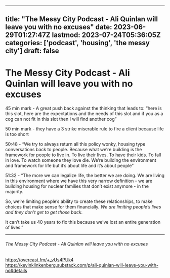 
---
title: "The Messy City Podcast - Ali Quinlan will leave you with no excuses"
date: 2023-06-29T01:27:47Z
lastmod: 2023-07-24T05:36:05Z
categories: ['podcast', 'housing', 'the messy city']
draft: false
---


# The Messy City Podcast - Ali Quinlan will leave you with no excuses
45 min mark - A great push back against the thinking that leads to: “here is this slot, here are the expectations and the needs of this slot and if you as a cog can not fit in this slot then I will find another cog”

50 min mark - they have a 3 strike miserable rule to fire a client because life is too short

50:48 - “We try to always return all this policy wonky, housing type conversations back to people. Because what we’re building is the framework for people to live in. To live their lives. To have their kids. To fall in love. To watch someone they love die. We’re building the environment and framework for life but it’s about life and it’s about people”

51:32 - “The more we can legalize life, the better we are doing. We are living in this environment where we have this very narrow definition - we are building housing for nuclear families that don’t exist anymore - in the majority. 

So, we’re limiting people’s ability to create these relationships, to make choices that make sense for them financially. *We are limiting people’s  lives and they don’t get to get those back.*

It can’t take us 40 years to fix this because we’ve lost an entire generation of lives.”

- - -
###### The Messy City Podcast - Ali Quinlan will leave you with no excuses

https://overcast.fm/+_vUs4PUk4  
https://kevinklinkenberg.substack.com/p/ali-quinlan-will-leave-you-with-no#details

<!-- #public #podcast #the messy city# #housing -->

<!-- {BearID:15CB9176-BF9A-402F-957C-F972C188786B-11655-0000073CFBF0888F} -->
